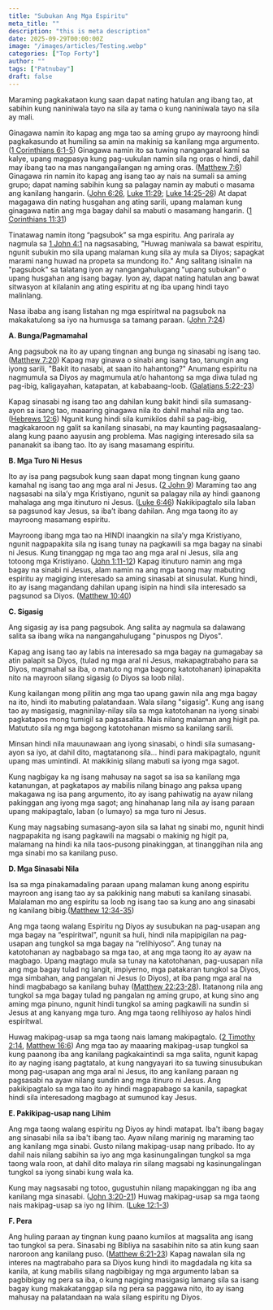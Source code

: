 ```yaml
---  
title: "Subukan Ang Mga Espiritu"
meta_title: ""
description: "this is meta description"
date: 2025-09-29T00:00:00Z
image: "/images/articles/Testing.webp"
categories: ["Top Forty"]
author: ""
tags: ["Patnubay"]
draft: false
---
```

Maraming pagkakataon kung saan dapat nating hatulan ang ibang tao, at sabihin kung naniniwala tayo na sila ay tama o kung naniniwala tayo na sila ay mali.  
  
Ginagawa namin ito kapag ang mga tao sa aming grupo ay mayroong hindi pagkakasundo at humiling sa amin na makinig sa kanilang mga argumento. ([1 Corinthians 6:1-5](http://www.biblegateway.com/passage/index.php?search=1+Corinthians+6%3A1-5;&version=50;&interface=print "Read 1 Corinthians 6:1-5")) Ginagawa namin ito sa tuwing nangangaral kami sa kalye, upang magpasya kung pag-uukulan namin sila ng oras o hindi, dahil may ibang tao na mas nangangailangan ng aming oras. ([Matthew 7:6](http://www.biblegateway.com/passage/index.php?search=Matthew+7%3A6;&version=50;&interface=print "Read Matthew 7:6")) Ginagawa rin namin ito kapag ang isang tao ay nais na sumali sa aming grupo; dapat naming sabihin kung sa palagay namin ay mabuti o masama ang kanilang hangarin. ([John 6:26](http://www.biblegateway.com/passage/index.php?search=John+6%3A26;&version=50;&interface=print "Read John 6:26"), [Luke 11:29](http://www.biblegateway.com/passage/index.php?search=Luke+11%3A29;&version=50;&interface=print "Read Luke 11:29"); [Luke 14:25-26](http://www.biblegateway.com/passage/index.php?search=Luke+14%3A25-26;&version=50;&interface=print "Read Luke 14:25-26")) At dapat magagawa din nating husgahan ang ating sarili, upang malaman kung ginagawa natin ang mga bagay dahil sa mabuti o masamang hangarin. ([1 Corinthians 11:31](http://www.biblegateway.com/passage/index.php?search=1+Corinthians+11%3A31;&version=50;&interface=print "Read 1 Corinthians 11:31"))  
  
Tinatawag namin itong “pagsubok” sa mga espiritu. Ang parirala ay nagmula sa [1 John 4:1](http://www.biblegateway.com/passage/index.php?search=1+John+4%3A1;&version=50;&interface=print "Read 1 John 4:1") na nagsasabing, "Huwag maniwala sa bawat espiritu, ngunit subukin mo sila upang malaman kung sila ay mula sa Diyos; sapagkat marami nang huwad na propeta sa mundong ito." Ang salitang isinalin na "pagsubok" sa talatang iyon ay nangangahulugang "upang subukan" o upang husgahan ang isang bagay. Iyon ay, dapat nating hatulan ang bawat sitwasyon at kilalanin ang ating espiritu at ng iba upang hindi tayo malinlang.  
  
Nasa ibaba ang isang listahan ng mga espiritwal na pagsubok na makakatulong sa iyo na humusga sa tamang paraan. ([John 7:24](http://www.biblegateway.com/passage/index.php?search=John+7%3A24;&version=50;&interface=print "Read John 7:24"))  
  
  
**A. Bunga/Pagmamahal**  
  
Ang pagsubok na ito ay upang tingnan ang bunga ng sinasabi ng isang tao. ([Matthew 7:20](http://www.biblegateway.com/passage/index.php?search=Matthew+7%3A20;&version=50;&interface=print "Read Matthew 7:20")) Kapag may ginawa o sinabi ang isang tao, tanungin ang iyong sarili, "Bakit ito nasabi, at saan ito hahantong?" Anumang espiritu na nagmumula sa Diyos ay magmumula at/o hahantong sa mga diwa tulad ng pag-ibig, kaligayahan, katapatan, at kababaang-loob. ([Galatians 5:22-23](http://www.biblegateway.com/passage/index.php?search=Galatians+5%3A22-23;&version=50;&interface=print "Read Galatians 5:22-23"))  
  
Kapag sinasabi ng isang tao ang dahilan kung bakit hindi sila sumasang-ayon sa isang tao, maaaring ginagawa nila ito dahil mahal nila ang tao. ([Hebrews 12:6](http://www.biblegateway.com/passage/index.php?search=Hebrews+12%3A6;&version=50;&interface=print "Read Hebrews 12:6")) Ngunit kung hindi sila kumikilos dahil sa pag-ibig, magkakaroon ng galit sa kanilang sinasabi, na may kaunting pagsasaalang-alang kung paano aayusin ang problema. Mas nagiging interesado sila sa pananakit sa ibang tao. Ito ay isang masamang espiritu.  
  
  
**B. Mga Turo Ni Hesus**  
  
Ito ay isa pang pagsubok kung saan dapat mong tingnan kung gaano kamahal ng isang tao ang mga aral ni Jesus. ([2 John 9](http://www.biblegateway.com/passage/index.php?search=2+John+9;&version=50;&interface=print "Read 2 John 9")) Maraming tao ang nagsasabi na sila’y mga Kristiyano, ngunit sa palagay nila ay hindi gaanong mahalaga ang mga itinuturo ni Jesus. ([Luke 6:46](http://www.biblegateway.com/passage/index.php?search=Luke+6%3A46;&version=50;&interface=print "Read Luke 6:46")) Nakikipagtalo sila laban sa pagsunod kay Jesus, sa iba’t ibang dahilan. Ang mga taong ito ay mayroong masamang espiritu.  
  
Mayroong ibang mga tao na HINDI inaangkin na sila’y mga Kristiyano, ngunit nagpapakita sila ng isang tunay na pagkawili sa mga bagay na sinabi ni Jesus. Kung tinanggap ng mga tao ang mga aral ni Jesus, sila ang totoong mga Kristiyano. ([John 1:11-12](http://www.biblegateway.com/passage/index.php?search=John+1%3A11-12;&version=50;&interface=print "Read John 1:11-12")) Kapag itinuturo namin ang mga bagay na sinabi ni Jesus, alam namin na ang mga taong may mabuting espiritu ay magiging interesado sa aming sinasabi at sinusulat. Kung hindi, ito ay isang magandang dahilan upang isipin na hindi sila interesado sa pagsunod sa Diyos. ([Matthew 10:40](http://www.biblegateway.com/passage/index.php?search=Matthew+10%3A40;&version=50;&interface=print "Read Matthew 10:40"))  
  
  
**C. Sigasig**  
  
Ang sigasig ay isa pang pagsubok. Ang salita ay nagmula sa dalawang salita sa ibang wika na nangangahulugang "pinuspos ng Diyos".  
  
Kapag ang isang tao ay labis na interesado sa mga bagay na gumagabay sa atin palapit sa Diyos, (tulad ng mga aral ni Jesus, makapagtrabaho para sa Diyos, magmahal sa iba, o matuto ng mga bagong katotohanan) ipinapakita nito na mayroon silang sigasig (o Diyos sa loob nila).  
  
Kung kailangan mong pilitin ang mga tao upang gawin nila ang mga bagay na ito, hindi ito mabuting palatandaan. Wala silang "sigasig". Kung ang isang tao ay masigasig, magninilay-nilay sila sa mga katotohanan na iyong sinabi pagkatapos mong tumigil sa pagsasalita. Nais nilang malaman ang higit pa. Matututo sila ng mga bagong katotohanan mismo sa kanilang sarili.  
  
Minsan hindi nila mauunawaan ang iyong sinasabi, o hindi sila sumasang-ayon sa iyo, at dahil dito, magtatanong sila... hindi para makipagtalo, ngunit upang mas umintindi. At makikinig silang mabuti sa iyong mga sagot.  
  
Kung nagbigay ka ng isang mahusay na sagot sa isa sa kanilang mga katanungan, at pagkatapos ay mabilis nilang binago ang paksa upang makagawa ng isa pang argumento, ito ay isang pahiwatig na ayaw nilang pakinggan ang iyong mga sagot; ang hinahanap lang nila ay isang paraan upang makipagtalo, laban (o lumayo) sa mga turo ni Jesus.  
  
Kung may nagsabing sumasang-ayon sila sa lahat ng sinabi mo, ngunit hindi nagpapakita ng isang pagkawili na magsabi o makinig ng higit pa, malamang na hindi ka nila taos-pusong pinakinggan, at tinanggihan nila ang mga sinabi mo sa kanilang puso.  
  
  
**D. Mga Sinasabi Nila**  
  
Isa sa mga pinakamadaling paraan upang malaman kung anong espiritu mayroon ang isang tao ay sa pakikinig nang mabuti sa kanilang sinasabi. Malalaman mo ang espiritu sa loob ng isang tao sa kung ano ang sinasabi ng kanilang bibig.([Matthew 12:34-35](http://www.biblegateway.com/passage/index.php?search=Matthew+12%3A34-35;&version=50;&interface=print "Read Matthew 12:34-35"))  
  
Ang mga taong walang Espiritu ng Diyos ay susubukan na pag-usapan ang mga bagay na “espiritwal”, ngunit sa huli, hindi nila mapipigilan na pag-usapan ang tungkol sa mga bagay na “relihiyoso”. Ang tunay na katotohanan ay nagbabago sa mga tao, at ang mga taong ito ay ayaw na magbago. Upang magtago mula sa tunay na katotohanan, pag-uusapan nila ang mga bagay tulad ng langit, impiyerno, mga patakaran tungkol sa Diyos, mga simbahan, ang pangalan ni Jesus (o Diyos), at iba pang mga aral na hindi magbabago sa kanilang buhay ([Matthew 22:23-28](http://www.biblegateway.com/passage/index.php?search=Matthew+22%3A23-28;&version=50;&interface=print "Read Matthew 22:23-28")). Itatanong nila ang tungkol sa mga bagay tulad ng pangalan ng aming grupo, at kung sino ang aming mga pinuno, ngunit hindi tungkol sa aming pagkawili na sundin si Jesus at ang kanyang mga turo. Ang mga taong relihiyoso ay halos hindi espiritwal.  
  
Huwag makipag-usap sa mga taong nais lamang makipagtalo. ([2 Timothy 2:14](http://www.biblegateway.com/passage/index.php?search=2+Timothy+2%3A14;&version=50;&interface=print "Read 2 Timothy 2:14"), [Matthew 16:6](http://www.biblegateway.com/passage/index.php?search=Matthew+16%3A6;&version=50;&interface=print "Read Matthew 16:6")) Ang mga tao ay maaaring makipag-usap tungkol sa kung paanong iba ang kanilang pagkakaintindi sa mga salita, ngunit kapag ito ay naging isang pagtatalo, at kung nangyayari ito sa tuwing sinusubukan mong pag-usapan ang mga aral ni Jesus, ito ang kanilang paraan ng pagsasabi na ayaw nilang sundin ang mga itinuro ni Jesus. Ang pakikipagtalo sa mga tao ito ay hindi magpapabago sa kanila, sapagkat hindi sila interesadong magbago at sumunod kay Jesus.  
  
  
**E. Pakikipag-usap nang Lihim**  
  
Ang mga taong walang espiritu ng Diyos ay hindi matapat. Iba't ibang bagay ang sinasabi nila sa iba't ibang tao. Ayaw nilang marinig ng maraming tao ang kanilang mga sinabi. Gusto nilang makipag-usap nang pribado. Ito ay dahil nais nilang sabihin sa iyo ang mga kasinungalingan tungkol sa mga taong wala roon, at dahil dito malaya rin silang magsabi ng kasinungalingan tungkol sa iyong sinabi kung wala ka.  
  
Kung may nagsasabi ng totoo, gugustuhin nilang mapakinggan ng iba ang kanilang mga sinasabi. ([John 3:20-21](http://www.biblegateway.com/passage/index.php?search=John+3%3A20-21;&version=50;&interface=print "Read John 3:20-21")) Huwag makipag-usap sa mga taong nais makipag-usap sa iyo ng lihim. ([Luke 12:1-3](http://www.biblegateway.com/passage/index.php?search=Luke+12%3A1-3;&version=50;&interface=print "Read Luke 12:1-3"))  
  
  
**F. Pera**  
  
Ang huling paraan ay tingnan kung paano kumilos at magsalita ang isang tao tungkol sa pera. Sinasabi ng Bibliya na sasabihin nito sa atin kung saan naroroon ang kanilang puso. ([Matthew 6:21-23](http://www.biblegateway.com/passage/index.php?search=Matthew+6%3A21-23;&version=50;&interface=print "Read Matthew 6:21-23")) Kapag nawalan sila ng interes na magtrabaho para sa Diyos kung hindi ito magdadala ng kita sa kanila, at kung mabilis silang nagbibigay ng mga argumento laban sa pagbibigay ng pera sa iba, o kung nagiging masigasig lamang sila sa isang bagay kung makakatanggap sila ng pera sa paggawa nito, ito ay isang mahusay na palatandaan na wala silang espiritu ng Diyos.